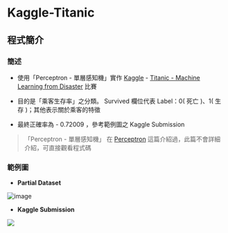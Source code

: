 # Kaggle-Titanic
## 程式簡介
### 簡述
* 使用「Perceptron - 單層感知機」實作 [Kaggle](https://www.kaggle.com/) - [Titanic - Machine Learning from Disaster](https://www.kaggle.com/c/titanic) 比賽

* 目的是「乘客生存率」之分類。 Survived 欄位代表 Label：0( 死亡 )、1( 生存 )；其他表示關於乘客的特徵

* 最終正確率為 - 0.72009 ，參考範例圖之 Kaggle Submission

> 「Perceptron - 單層感知機」 在 [Perceptron](https://github.com/MU-PING/Perceptron) 這篇介紹過，此篇不會詳細介紹，可直接觀看程式碼

### 範例圖
* **Partial Dataset**

![image](https://user-images.githubusercontent.com/86537930/124815112-73292a00-df99-11eb-8f9d-7d2c385e875f.png)

* **Kaggle Submission**

![](https://i.imgur.com/LAeuXWC.png)
